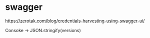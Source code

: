 # swagger
https://zerotak.com/blog/credentials-harvesting-using-swagger-ui/

Consoke -> JSON.stringify(versions)
